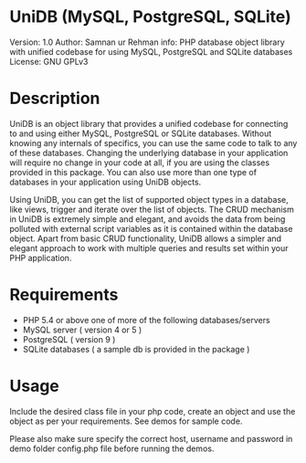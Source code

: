 UniDB (MySQL, PostgreSQL, SQLite)
=======================================
Version:  1.0
Author:   Samnan ur Rehman
info:     PHP database object library with unified codebase for using MySQL, PostgreSQL and SQLite databases
License:  GNU GPLv3


Description
===========
UniDB is an object library that provides a unified codebase for connecting to and using either MySQL, PostgreSQL
or SQLite databases. Without knowing any internals of specifics, you can use the same code to talk to any of these databases.
Changing the underlying database in your application will require no change in your code at all, if you are using the classes provided
in this package. You can also use more than one type of databases in your application using UniDB objects.

Using UniDB, you can get the list of supported object types in a database, like views, trigger and iterate over the list of objects.
The CRUD mechanism in UniDB is extremely simple and elegant, and avoids the data from being polluted with external
script variables as it is contained within the database object. Apart from basic CRUD functionality, UniDB allows a simpler and elegant approach
to work with multiple queries and results set within your PHP application.


Requirements
============
- PHP 5.4 or above
one of more of the following databases/servers
- MySQL server ( version 4 or 5 )
- PostgreSQL ( version 9 )
- SQLite databases ( a sample db is provided in the package )


Usage
===========
Include the desired class file in your php code, create an object and use the object as per your requirements.
See demos for sample code.

Please also make sure specify the correct host, username and password in demo folder config.php file before running the demos.